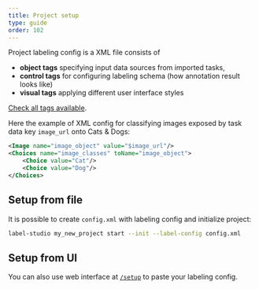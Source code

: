 ```yaml
---
title: Project setup
type: guide
order: 102
---
```


Project labeling config is a XML file consists of 
- **object tags** specifying input data sources from imported tasks,
- **control tags** for configuring labeling schema (how annotation result looks like)
- **visual tags** applying different user interface styles

[Check all tags available](/tags).

Here the example of XML config for classifying images exposed by task data key `image_url` onto Cats & Dogs:

```xml
<Image name="image_object" value="$image_url"/>
<Choices name="image_classes" toName="image_object">
    <Choice value="Cat"/>
    <Choice value="Dog"/>
</Choices>
```

## Setup from file

It is possible to create `config.xml` with labeling config and initialize project:

```bash
label-studio my_new_project start --init --label-config config.xml
```

## Setup from UI

You can also use web interface at [`/setup`](http://localhost:8200/setup) to paste your labeling config.